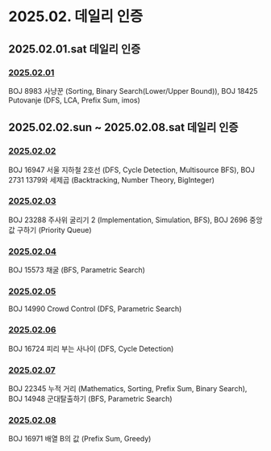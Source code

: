 # 2025.02. 데일리 인증

## 2025.02.01.sat 데일리 인증

### [2025.02.01](https://github.com/jwelyl/daily_certification/blob/main/2024/02/01/25_02_01_daily_certification.md)
BOJ 8983 사냥꾼 (Sorting, Binary Search(Lower/Upper Bound)), BOJ 18425 Putovanje (DFS, LCA, Prefix Sum, imos)

## 2025.02.02.sun ~ 2025.02.08.sat 데일리 인증

### [2025.02.02](https://github.com/jwelyl/daily_certification/blob/main/2024/02/02/25_02_02_daily_certification.md)
BOJ 16947 서울 지하철 2호선 (DFS, Cycle Detection, Multisource BFS), BOJ 2731 1379와 세제곱 (Backtracking, Number Theory, BigInteger)

### [2025.02.03](https://github.com/jwelyl/daily_certification/blob/main/2024/02/03/25_02_03_daily_certification.md)
BOJ 23288 주사위 굴리기 2 (Implementation, Simulation, BFS), BOJ 2696 중앙값 구하기 (Priority Queue)

### [2025.02.04](https://github.com/jwelyl/daily_certification/blob/main/2024/02/04/25_02_04_daily_certification.md)
BOJ 15573 채굴 (BFS, Parametric Search)

### [2025.02.05](https://github.com/jwelyl/daily_certification/blob/main/2024/02/05/25_02_05_daily_certification.md)
BOJ 14990 Crowd Control (DFS, Parametric Search)

### [2025.02.06](https://github.com/jwelyl/daily_certification/blob/main/2024/02/06/25_02_06_daily_certification.md)
BOJ 16724 피리 부는 사나이 (DFS, Cycle Detection)

### [2025.02.07](https://github.com/jwelyl/daily_certification/blob/main/2024/02/07/25_02_07_daily_certification.md)
BOJ 22345 누적 거리 (Mathematics, Sorting, Prefix Sum, Binary Search), BOJ 14948 군대탈출하기 (BFS, Parametric Search)

### [2025.02.08](https://github.com/jwelyl/daily_certification/blob/main/2024/02/08/25_02_08_daily_certification.md)
BOJ 16971 배열 B의 값 (Prefix Sum, Greedy)